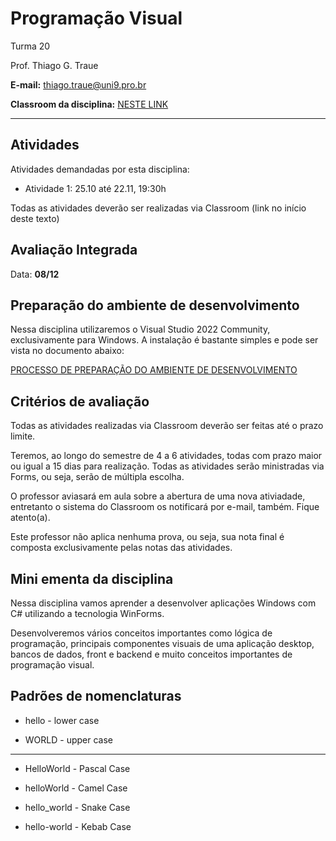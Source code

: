 # Programação Visual

Turma 20

Prof. Thiago G. Traue

**E-mail:** thiago.traue@uni9.pro.br

**Classroom da disciplina:** [NESTE LINK](https://classroom.google.com/c/NDg4ODEyMDQ1OTA4?cjc=vontgqu)

***

## Atividades

Atividades demandadas por esta disciplina:

- Atividade 1: 25.10 até 22.11, 19:30h

Todas as atividades deverão ser realizadas via Classroom (link no início deste texto)


## Avaliação Integrada

Data: **08/12**


## Preparação do ambiente de desenvolvimento

Nessa disciplina utilizaremos o Visual Studio 2022 Community, exclusivamente para Windows. A instalação é bastante simples e pode ser vista no documento abaixo:

[PROCESSO DE PREPARAÇÃO DO AMBIENTE DE DESENVOLVIMENTO](https://docs.google.com/document/d/1-FFp0JI2LIvPfdM782rryFjhBOJMNCf3jVxorXCnyw4/edit?usp=sharing)


## Critérios de avaliação

Todas as atividades realizadas via Classroom deverão ser feitas até o prazo limite.

Teremos, ao longo do semestre de 4 a 6 atividades, todas com prazo maior ou igual a 15 dias para realização. Todas as atividades serão ministradas via Forms, ou seja, serão de múltipla escolha.

O professor aviasará em aula sobre a abertura de uma nova ativiadade, entretanto o sistema do Classroom os notificará por e-mail, também. Fique atento(a).

Este professor não aplica nenhuma prova, ou seja, sua nota final é composta exclusivamente pelas notas das atividades.


## Mini ementa da disciplina

Nessa disciplina vamos aprender a desenvolver aplicações Windows com C# utilizando a tecnologia WinForms. 

Desenvolveremos vários conceitos importantes como lógica de programação, principais componentes visuais de uma aplicação desktop, bancos de dados, front e backend e muito conceitos importantes de programação visual. 

## Padrões de nomenclaturas

- hello - lower case

- WORLD - upper case

------------------

- HelloWorld - Pascal Case

- helloWorld - Camel Case

- hello_world - Snake Case

- hello-world - Kebab Case

